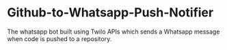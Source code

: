 # Github-to-Whatsapp-Push-Notifier
The whatsapp bot built using Twilo APIs which sends a Whatsapp message when code is pushed to a repository.
